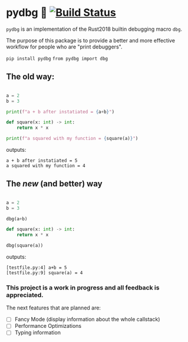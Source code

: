 # pydbg 🐛 [![Build Status](https://travis-ci.com/tylerwince/pydbg.svg?branch=master)](https://travis-ci.com/tylerwince/pydbg)

`pydbg` is an implementation of the Rust2018 builtin debugging macro `dbg`.

The purpose of this package is to provide a better and more effective workflow for
people who are "print debuggers".

`pip install pydbg`
`from pydbg import dbg`

## The old way:

```python

a = 2
b = 3

print(f"a + b after instatiated = {a+b}")

def square(x: int) -> int:
    return x * x

print(f"a squared with my function = {square(a)}")

```
outputs:

```
a + b after instatiated = 5
a squared with my function = 4
```

## The _new_ (and better) way

```python

a = 2
b = 3

dbg(a+b)

def square(x: int) -> int:
    return x * x

dbg(square(a))

```
outputs:

```
[testfile.py:4] a+b = 5
[testfile.py:9] square(a) = 4
```

### This project is a work in progress and all feedback is appreciated.

The next features that are planned are:

- [ ] Fancy Mode (display information about the whole callstack)
- [ ] Performance Optimizations
- [ ] Typing information
